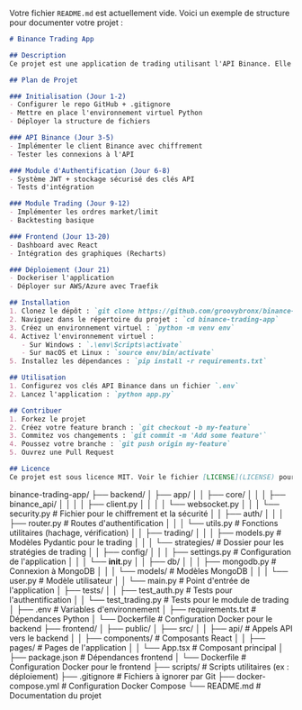 Votre fichier `README.md` est actuellement vide. Voici un exemple de structure pour documenter votre projet :

```markdown
# Binance Trading App

## Description
Ce projet est une application de trading utilisant l'API Binance. Elle permet de passer des ordres de marché et limit, et inclut un dashboard frontend pour visualiser les données de trading.

## Plan de Projet

### Initialisation (Jour 1-2)
- Configurer le repo GitHub + .gitignore
- Mettre en place l'environnement virtuel Python
- Déployer la structure de fichiers

### API Binance (Jour 3-5)
- Implémenter le client Binance avec chiffrement
- Tester les connexions à l'API

### Module d'Authentification (Jour 6-8)
- Système JWT + stockage sécurisé des clés API
- Tests d'intégration

### Module Trading (Jour 9-12)
- Implémenter les ordres market/limit
- Backtesting basique

### Frontend (Jour 13-20)
- Dashboard avec React
- Intégration des graphiques (Recharts)

### Déploiement (Jour 21)
- Dockeriser l'application
- Déployer sur AWS/Azure avec Traefik

## Installation
1. Clonez le dépôt : `git clone https://github.com/groovybronx/binance-trading-app.git`
2. Naviguez dans le répertoire du projet : `cd binance-trading-app`
3. Créez un environnement virtuel : `python -m venv env`
4. Activez l'environnement virtuel :
   - Sur Windows : `.\env\Scripts\activate`
   - Sur macOS et Linux : `source env/bin/activate`
5. Installez les dépendances : `pip install -r requirements.txt`

## Utilisation
1. Configurez vos clés API Binance dans un fichier `.env`
2. Lancez l'application : `python app.py`

## Contribuer
1. Forkez le projet
2. Créez votre feature branch : `git checkout -b my-feature`
3. Commitez vos changements : `git commit -m 'Add some feature'`
4. Poussez votre branche : `git push origin my-feature`
5. Ouvrez une Pull Request

## Licence
Ce projet est sous licence MIT. Voir le fichier [LICENSE](LICENSE) pour plus de détails.
```

binance-trading-app/
├── backend/
│   ├── app/
│   │   ├── core/
│   │   │   ├── binance_api/
│   │   │   │   ├── client.py
│   │   │   │   └── websocket.py
│   │   │   └── security.py  # Fichier pour le chiffrement et la sécurité
│   │   ├── auth/
│   │   │   ├── router.py    # Routes d'authentification
│   │   │   └── utils.py     # Fonctions utilitaires (hachage, vérification)
│   │   ├── trading/
│   │   │   ├── models.py    # Modèles Pydantic pour le trading
│   │   │   └── strategies/  # Dossier pour les stratégies de trading
│   │   ├── config/
│   │   │   ├── settings.py  # Configuration de l'application
│   │   │   └── __init__.py
│   │   ├── db/
│   │   │   ├── mongodb.py   # Connexion à MongoDB
│   │   │   └── models/      # Modèles MongoDB
│   │   │       └── user.py  # Modèle utilisateur
│   │   └── main.py          # Point d'entrée de l'application
│   ├── tests/
│   │   ├── test_auth.py     # Tests pour l'authentification
│   │   └── test_trading.py  # Tests pour le module de trading
│   ├── .env                 # Variables d'environnement
│   ├── requirements.txt     # Dépendances Python
│   └── Dockerfile           # Configuration Docker pour le backend
├── frontend/
│   ├── public/
│   ├── src/
│   │   ├── api/             # Appels API vers le backend
│   │   ├── components/      # Composants React
│   │   ├── pages/           # Pages de l'application
│   │   └── App.tsx          # Composant principal
│   ├── package.json         # Dépendances frontend
│   └── Dockerfile           # Configuration Docker pour le frontend
├── scripts/                 # Scripts utilitaires (ex : déploiement)
├── .gitignore               # Fichiers à ignorer par Git
├── docker-compose.yml       # Configuration Docker Compose
└── README.md                # Documentation du projet
